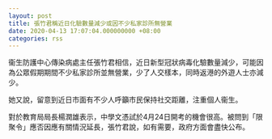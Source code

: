 ```yaml
---
layout: post
title: 張竹君稱近日化驗數量減少或因不少私家診所無營業
date: 2020-04-13 17:07:04.000000000 +08:00
categories: rss
---
```


衞生防護中心傳染病處主任張竹君相信，近日新型冠狀病毒化驗數量減少，可能因為公眾假期期間不少私家診所並無營業，少了人交樣本，同時返港的外遊人士亦減少。

她又說，留意到近日市面有不少人呼籲市民保持社交距離，注重個人衞生。

對於教育局局長楊潤雄表示，中學文憑試於4月24日開考的機會很高。被問到「限聚令」應否因應有關情況延長，張竹君說，如有需要，政府方面會盡快公布。

